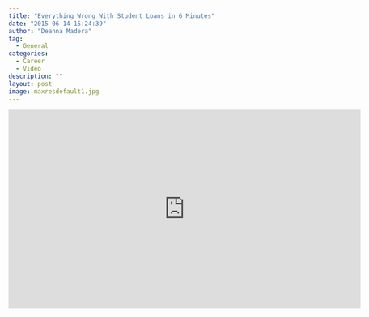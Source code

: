 ```yaml
---
title: "Everything Wrong With Student Loans in 6 Minutes"
date: "2015-06-14 15:24:39"
author: "Deanna Madera"
tag:
  - General
categories:
  - Career
  - Video
description: ""
layout: post
image: maxresdefault1.jpg
---
```


<div class="youtube-embed" data-video_id="0IBbMZ2UvVE"><iframe allow="accelerometer; autoplay; encrypted-media; gyroscope; picture-in-picture" allowfullscreen="" frameborder="0" height="392" loading="lazy" src="https://www.youtube.com/embed/0IBbMZ2UvVE?feature=oembed&enablejsapi=1" title="Everything Wrong With Student Loans in 6 Minutes or Less" width="696"></iframe></div>
